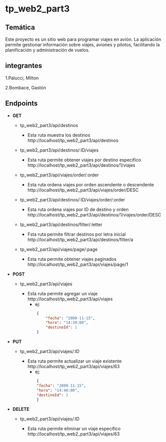 # tp_web2_part3

## Temática

Este proyecto es un sitio web para programar viajes en avión. La aplicación permite gestionar información sobre viajes, aviones y pilotos, facilitando la planificación y administración de vuelos.

## integrantes

1.Palucci, Milton

2.Bombace, Gastón

## Endpoints

- __GET__

    - tp_web2_part3/api/destinos

        - Esta ruta muestra los destinos http://localhost/tp_web2_part3/api/destinos

    - tp_web2_part3/api/destinos/:ID/viajes
        
        - Esta ruta permite obtener viajes por destino específico http://localhost/tp_web2_part3/api/destinos/1/viajes
    
    - tp_web2_part3/api/viajes/order/:order

        - Esta ruta ordena viajes por orden ascendente o descendente http://localhost/tp_web2_part3/api/viajes/order/DESC
    
    - tp_web2_part3/api/destinos/:ID/viajes/order/:order

        - Esta ruta ordena viajes por ID de destino y orden http://localhost/tp_web2_part3/api/destinos/1/viajes/order/DESC
    
    - tp_web2_part3/api/destinos/filter/:letter
       
        - Fsta ruta permite filtrar destinos por letra inicial http://localhost/tp_web2_part3/api/destinos/filter/a
 
    - tp_web2_part3/api/viajes/page/:page

        - Esta ruta permite obtener viajes paginados http://localhost/tp_web2_part3/api/viajes/page/1


- __POST__

    - tp_web2_part3/api/viajes

        - Esta ruta permite agregar un viaje http://localhost/tp_web2_part3/api/viajes
            - ej:
            ```json
                {
                    "fecha": "2000-11-15",
                    "hora": "14:30:00",
                    "destinoId": 1
                }
            ```


- __PUT__

    - tp_web2_part3/api/viajes/:ID

        -  Esta ruta permite actualizar un viaje existente http://localhost/tp_web2_part3/api/viajes/63
            - ej:
            ```json
                {
                "fecha": "2000-11-15",
                "hora": "14:40:00",
                "destinoId": 3
                }
            ```


- __DELETE__

    - tp_web2_part3/api/viajes/:ID

        - Esta ruta permite eliminar un viaje específico http://localhost/tp_web2_part3/api/viajes/63
